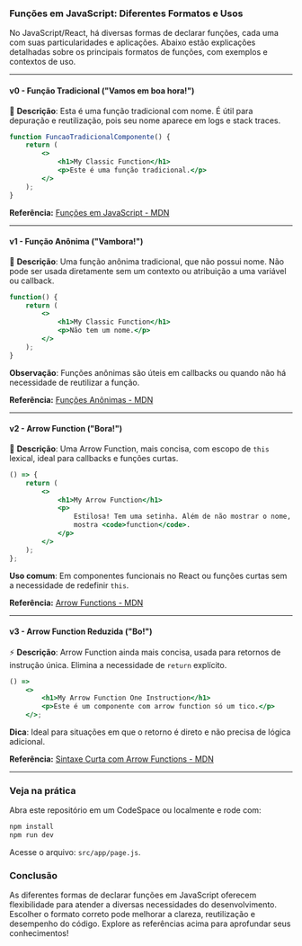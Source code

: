 ### Funções em JavaScript: Diferentes Formatos e Usos

No JavaScript/React, há diversas formas de declarar funções, cada uma com suas particularidades e aplicações. Abaixo estão explicações detalhadas sobre os principais formatos de funções, com exemplos e contextos de uso.

---

#### v0 - Função Tradicional ("Vamos em boa hora!")
📝 **Descrição**: Esta é uma função tradicional com nome. É útil para depuração e reutilização, pois seu nome aparece em logs e stack traces.

```jsx
function FuncaoTradicionalComponente() {
    return (
        <>
            <h1>My Classic Function</h1>
            <p>Este é uma função tradicional.</p>
        </>
    );
}
```

**Referência:** [Funções em JavaScript - MDN](https://developer.mozilla.org/pt-BR/docs/Web/JavaScript/Guide/Functions)

---

#### v1 - Função Anônima ("Vambora!")
🚧 **Descrição**: Uma função anônima tradicional, que não possui nome. Não pode ser usada diretamente sem um contexto ou atribuição a uma variável ou callback.

```jsx
function() {
    return (
        <>
            <h1>My Classic Function</h1>
            <p>Não tem um nome.</p>
        </>
    );
}
```

**Observação**: Funções anônimas são úteis em callbacks ou quando não há necessidade de reutilizar a função.

**Referência:** [Funções Anônimas - MDN](https://developer.mozilla.org/pt-BR/docs/Web/JavaScript/Reference/Functions/Arrow_functions)

---

#### v2 - Arrow Function ("Bora!")
🏹 **Descrição**: Uma Arrow Function, mais concisa, com escopo de `this` lexical, ideal para callbacks e funções curtas.

```jsx
() => {
    return (
        <>
            <h1>My Arrow Function</h1>
            <p>
                Estilosa! Tem uma setinha. Além de não mostrar o nome, não
                mostra <code>function</code>.
            </p>
        </>
    );
};
```

**Uso comum**: Em componentes funcionais no React ou funções curtas sem a necessidade de redefinir `this`.

**Referência:** [Arrow Functions - MDN](https://developer.mozilla.org/pt-BR/docs/Web/JavaScript/Reference/Functions/Arrow_functions)

---

#### v3 - Arrow Function Reduzida ("Bo!")
⚡ **Descrição**: Arrow Function ainda mais concisa, usada para retornos de instrução única. Elimina a necessidade de `return` explícito.

```jsx
() =>
    <>
        <h1>My Arrow Function One Instruction</h1>
        <p>Este é um componente com arrow function só um tico.</p>
    </>;
```

**Dica**: Ideal para situações em que o retorno é direto e não precisa de lógica adicional.

**Referência:** [Sintaxe Curta com Arrow Functions - MDN](https://developer.mozilla.org/pt-BR/docs/Web/JavaScript/Reference/Functions/Arrow_functions)

---

### Veja na prática
Abra este repositório em um CodeSpace ou localmente e rode com:
```bash
npm install
npm run dev
```

Acesse o arquivo: `src/app/page.js`.

### Conclusão
As diferentes formas de declarar funções em JavaScript oferecem flexibilidade para atender a diversas necessidades do desenvolvimento. Escolher o formato correto pode melhorar a clareza, reutilização e desempenho do código. Explore as referências acima para aprofundar seus conhecimentos!
